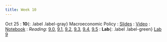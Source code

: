 ```yaml
---
title: Week 10
---
```


Oct 25
: **10**{: .label .label-gray} Macroeconomic Policy
: [Slides](https://docs.google.com/presentation/d/1WV0xh0IubgnY-vJN0D38g1HGpOGNvw3Vb6C8IEp8T68/edit?usp=sharing)
: [Video](https://kaltura.berkeley.edu/media/DATA+88E%2C+LEC+001+%28Fall+2023%29/1_z91kmbrg)
: [Notebook](https://datahub.berkeley.edu/hub/user-redirect/git-pull?repo=https%3A%2F%2Fgithub.com%2Fdata-88e%2Ffa23-materials&urlpath=retro%2Ftree%2Ffa23-materials%2Flec%2Flec10%2Fmacro-fred-api.ipynb&branch=main)
: *Reading*: [9.0](https://data-88e.github.io/textbook/content/09-macro/index.html), [9.1](https://data-88e.github.io/textbook/content/09-macro/Indicators.html), [9.2](https://data-88e.github.io/textbook/content/09-macro/CentralBanks.html), [9.3](https://data-88e.github.io/textbook/content/09-macro/is_curve.html), [9.4](https://data-88e.github.io/textbook/content/09-macro/phillips_curve.html), [9.5](https://data-88e.github.io/textbook/content/09-macro/fiscal_policy.html)
: **Lab**{: .label .label-green} [Lab 9](https://datahub.berkeley.edu/hub/user-redirect/git-pull?repo=https%3A%2F%2Fgithub.com%2Fdata-88e%2Ffa23-materials&urlpath=retro%2Ftree%2Ffa23-materials%2Flab%2Flab09%2Flab09.ipynb&branch=main)
